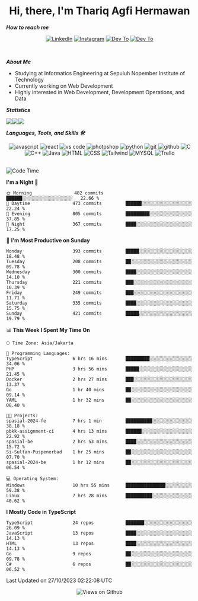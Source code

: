 <div align="center">
  <h1>Hi, there, I'm Thariq Agfi Hermawan</h1>
</div>


***How to reach me***
<p align='center'>
   <a href="https://www.linkedin.com/in/thariqagfihermawan" target="_blank"><img src="https://img.shields.io/badge/LinkedIn-0077B5?style=for-the-badge&logo=linkedin&logoColor=white" alt="LinkedIn"></a>
   <a href="https://www.instagram.com/thoriqagfi" target="_blank"><img src="https://img.shields.io/badge/Instagram-E4405F?style=for-the-badge&logo=instagram&logoColor=white" alt="Instagram"></a>
   <a href="https://medium.com/@thoriq.aghfi60" target="_blank"><img src="https://img.shields.io/badge/Medium-12100E?style=for-the-badge&logo=medium&logoColor=white" alt="Dev To"></a>
   <a href="https://linktr.ee/thoriqagfi" target="_blank"><img src="https://img.shields.io/badge/linktree-1de9b6?style=for-the-badge&logo=linktree&logoColor=white" alt="Dev To"></a>
</p>

<br>

***About Me***
- Studying at Informatics Engineering at Sepuluh Nopember Institute of Technology
- Currently working on Web Development
- Highly interested in Web Development, Development Operations, and Data

***Statistics***

<!-- [![GitHub Streak](http://github-readme-streak-stats.herokuapp.com?user=thoriqagfi&theme=dark)](https://git.io/streak-stats) -->

<div align="center">
  <div style="display: flex;">
    <img src="http://github-readme-streak-stats.herokuapp.com?user=thoriqagfi&theme=chartreuse-dark"/>
    <img src="https://github-readme-stats.vercel.app/api/top-langs/?username=thoriqagfi&layout=compact&&theme=chartreuse-dark&langs_count=8)](https://github.com/thoriqagfi"/>
    <img src="https://github-readme-stats.vercel.app/api?username=thoriqagfi&show_icons=true&theme=chartreuse-dark"/>
  </div>
</div>

<!-- [![Top Langs](https://github-readme-stats.vercel.app/api/top-langs/?username=thoriqagfi&layout=compact&&theme=chartreuse-dark&langs_count=8)](https://github.com/thoriqagfi)
< ![Agfi's GitHub stats](https://github-readme-stats.vercel.app/api?username=thoriqagfi&show_icons=true&theme=chartreuse-dark) -->

***Languages, Tools, and Skills 🛠***

  <div align="center">
    <img src="https://img.shields.io/badge/JavaScript-F7DF1E?style=for-the-badge&logo=javascript&logoColor=black" alt="javascript" />
    <img src="https://img.shields.io/badge/React-61DAFB?style=for-the-badge&logo=react&logoColor=black" alt="react" />
    <img src="https://img.shields.io/badge/vs%20code-007ACC?style=for-the-badge&logo=visual%20studio%20code&logoColor=white" alt="vs code" />
    <img src="https://img.shields.io/badge/adobe%20photoshop-31A8FF?style=for-the-badge&logo=adobe%20photoshop&logoColor=white" alt="photoshop" />
    <img src="https://img.shields.io/badge/python-3776AB?style=for-the-badge&logo=python&logoColor=white" alt="python" />
    <img src="https://img.shields.io/badge/Git-F05032?style=for-the-badge&logo=git&logoColor=white" alt="git" />
    <img src="https://img.shields.io/badge/GitHub-100000?style=for-the-badge&logo=github&logoColor=white" alt="github" />
    <img src="https://img.shields.io/badge/c-%2300599C.svg?style=for-the-badge&logo=c&logoColor=white" alt="C" />
    <img src="https://img.shields.io/badge/c++-%2300599C.svg?style=for-the-badge&logo=c%2B%2B&logoColor=white" alt="C++" />
    <img src="https://img.shields.io/badge/Java-ED8B00?style=for-the-badge&logo=java&logoColor=white" alt="Java"/>
    <img src="https://img.shields.io/badge/HTML5-E34F26?style=for-the-badge&logo=html5&logoColor=white" alt="HTML" />
    <img src="https://img.shields.io/badge/CSS-239120?&style=for-the-badge&logo=css3&logoColor=white" alt ="CSS" />
    <img src="https://img.shields.io/badge/tailwindcss-%2338B2AC.svg?style=for-the-badge&logo=tailwind-css&logoColor=white" alt="Tailwind" />
    <img src="https://img.shields.io/badge/MySQL-00000F?style=for-the-badge&logo=mysql&logoColor=white" alt="MYSQL" />
    <img src="https://img.shields.io/badge/Trello-%23026AA7.svg?style=for-the-badge&logo=Trello&logoColor=white" alt="Trello" />
  </div><br>

<!--START_SECTION:waka-->
![Code Time](http://img.shields.io/badge/Code%20Time-731%20hrs%2031%20mins-blue)

**I'm a Night 🦉** 

```text
🌞 Morning                482 commits         ██████░░░░░░░░░░░░░░░░░░░   22.66 % 
🌆 Daytime                473 commits         ██████░░░░░░░░░░░░░░░░░░░   22.24 % 
🌃 Evening                805 commits         █████████░░░░░░░░░░░░░░░░   37.85 % 
🌙 Night                  367 commits         ████░░░░░░░░░░░░░░░░░░░░░   17.25 % 
```
📅 **I'm Most Productive on Sunday** 

```text
Monday                   393 commits         █████░░░░░░░░░░░░░░░░░░░░   18.48 % 
Tuesday                  208 commits         ██░░░░░░░░░░░░░░░░░░░░░░░   09.78 % 
Wednesday                300 commits         ████░░░░░░░░░░░░░░░░░░░░░   14.10 % 
Thursday                 221 commits         ███░░░░░░░░░░░░░░░░░░░░░░   10.39 % 
Friday                   249 commits         ███░░░░░░░░░░░░░░░░░░░░░░   11.71 % 
Saturday                 335 commits         ████░░░░░░░░░░░░░░░░░░░░░   15.75 % 
Sunday                   421 commits         █████░░░░░░░░░░░░░░░░░░░░   19.79 % 
```


📊 **This Week I Spent My Time On** 

```text
🕑︎ Time Zone: Asia/Jakarta

💬 Programming Languages: 
TypeScript               6 hrs 16 mins       █████████░░░░░░░░░░░░░░░░   34.06 % 
PHP                      3 hrs 56 mins       █████░░░░░░░░░░░░░░░░░░░░   21.45 % 
Docker                   2 hrs 27 mins       ███░░░░░░░░░░░░░░░░░░░░░░   13.37 % 
Go                       1 hr 40 mins        ██░░░░░░░░░░░░░░░░░░░░░░░   09.14 % 
YAML                     1 hr 32 mins        ██░░░░░░░░░░░░░░░░░░░░░░░   08.40 % 

🐱‍💻 Projects: 
spasial-2024-fe          7 hrs 1 min         ██████████░░░░░░░░░░░░░░░   38.18 % 
pbkk-assignment-ci       4 hrs 13 mins       ██████░░░░░░░░░░░░░░░░░░░   22.92 % 
spasial-be               2 hrs 53 mins       ████░░░░░░░░░░░░░░░░░░░░░   15.72 % 
Si-Sultan-Puspenerbad    1 hr 25 mins        ██░░░░░░░░░░░░░░░░░░░░░░░   07.70 % 
spasial-2024-be          1 hr 12 mins        ██░░░░░░░░░░░░░░░░░░░░░░░   06.54 % 

💻 Operating System: 
Windows                  10 hrs 55 mins      ███████████████░░░░░░░░░░   59.38 % 
Linux                    7 hrs 28 mins       ██████████░░░░░░░░░░░░░░░   40.62 % 
```

**I Mostly Code in TypeScript** 

```text
TypeScript               24 repos            ███████░░░░░░░░░░░░░░░░░░   26.09 % 
JavaScript               13 repos            ████░░░░░░░░░░░░░░░░░░░░░   14.13 % 
HTML                     13 repos            ████░░░░░░░░░░░░░░░░░░░░░   14.13 % 
Go                       9 repos             ██░░░░░░░░░░░░░░░░░░░░░░░   09.78 % 
C#                       6 repos             ██░░░░░░░░░░░░░░░░░░░░░░░   06.52 % 
```




 Last Updated on 27/10/2023 02:22:08 UTC
<!--END_SECTION:waka-->

<div align="center">
<img src="https://komarev.com/ghpvc/?username=thoriqagfi&color=blue" alt="Views on Github" />
</div>